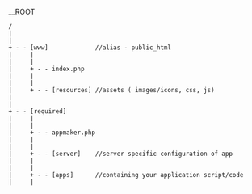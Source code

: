 __ROOT

    /
    |
    |
    + - - [www] 			//alias - public_html
    |     |
    |     |
    |     + - - index.php
    |     |
    |     |
    |     + - - [resources]	//assets ( images/icons, css, js)
    |
    |
    + - - [required]
    |     |
    |     |
    |     + - - appmaker.php  
    |     |
    |     |
    |     + - - [server]	//server specific configuration of app
    |     |
    |     |
    |     + - - [apps]		//containing your application script/code
    |     |
